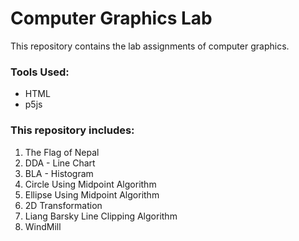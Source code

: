 # Computer Graphics Lab
This repository contains the lab assignments of computer graphics.

### Tools Used:
* HTML
* p5js

### This repository includes:
1. The Flag of Nepal
2. DDA - Line Chart
3. BLA - Histogram
4. Circle Using Midpoint Algorithm
5. Ellipse Using Midpoint Algorithm
6. 2D Transformation
7. Liang Barsky Line Clipping Algorithm
8. WindMill